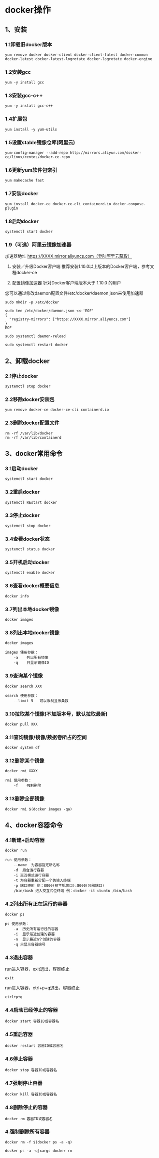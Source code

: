 # docker操作

## 1、安装
### 1.1卸载旧docker版本
```shell
yum remove docker docker-client docker-client-latest docker-common docker-latest docker-latest-logrotate docker-logrotate docker-engine
```
### 1.2安装gcc
```shell
yum -y install gcc
```
### 1.3安装gcc-c++
```shell
yum -y install gcc-c++
```
### 1.4扩展包
```shell
yum install -y yum-utils
```
### 1.5设置stable镜像仓库(阿里云)
```shell
yum-config-manager --add-repo http://mirrors.aliyun.com/docker-ce/linux/centos/docker-ce.repo
```
### 1.6更新yum软件包索引
```shell
yum makecache fast
```
### 1.7安装docker
```shell
yum install docker-ce docker-ce-cli containerd.io docker-compose-plugin
```
### 1.8启动docker
```shell
systemctl start docker
```
### 1.9（可选）阿里云镜像加速器

加速器地址
https://XXXX.mirror.aliyuncs.com（登陆阿里云获取）

1. 安装／升级Docker客户端
推荐安装1.10.0以上版本的Docker客户端，参考文档docker-ce

2. 配置镜像加速器
针对Docker客户端版本大于 1.10.0 的用户

您可以通过修改daemon配置文件/etc/docker/daemon.json来使用加速器

```shell
sudo mkdir -p /etc/docker
```
```shell
sudo tee /etc/docker/daemon.json <<-'EOF'
{
  "registry-mirrors": ["https://XXXX.mirror.aliyuncs.com"]
}
EOF
```
```shell
sudo systemctl daemon-reload
```
```shell
sudo systemctl restart docker
```

## 2、卸载docker
### 2.1停止docker
```shell
systemctl stop docker
```
### 2.2移除docker安装包
```shell
yum remove docker-ce docker-ce-cli containerd.io
```
### 2.3删除docker配置文件
```shell
rm -rf /var/lib/docker
rm -rf /var/lib/containerd
```

## 3、docker常用命令
### 3.1启动docker
```shell
systemctl start docker
```
### 3.2重启docker
```shell
systemctl REstart docker
```
### 3.3停止docker
```shell
systemctl stop docker
```
### 3.4查看docker状态
```shell
systemctl status docker
```
### 3.5开机启动docker
```shell
systemctl enable docker
```
### 3.6查看docker概要信息
```shell
docker info
```
### 3.7列出本地docker镜像
```shell
docker images
```
### 3.8列出本地docker镜像
```shell
docker images
```
    images 使用参数： 
        -a    列出所有镜像
        -q    只显示镜像ID

### 3.9查询某个镜像
```shell
docker search XXX
```
    search 使用参数：
        --limit 5   可以限制显示条数
### 3.10拉取某个镜像(不加版本号，默认拉取最新)
```shell
docker pull XXX
```
### 3.11查询镜像/镜像/数据卷所占的空间
```shell
docker system df
```
### 3.12删除某个镜像
```shell
docker rmi XXXX
```
    rmi 使用参数：
        -f    强制删除
### 3.13删除全部镜像
```shell
docker rmi $(docker images -qa)
```

## 4、docker容器命令
### 4.1新建+启动容器
```shell
docker run
```
    run 使用参数：
        --name  为容器指定新名称
        -d  后台运行容器
        -i 交互模式运行容器
        -t 为容器重新分配一个伪输入终端
        -p 端口映射 例：8000(宿主机端口):8000(容器端口)
        /bin/bash 进入交互式位终端 例：docker -it ubuntu /bin/bash
### 4.2列出所有正在运行的容器
```shell
docker ps
```
    ps 使用参数：
        -a  历史所有运行过的容器
        -i  显示最近创建的容器
        -n  显示最近n个创建的容器
        -q 只显示容器编号
### 4.3退出容器
run进入容器，exit退出，容器终止
```shell
exit
```
run进入容器，ctrl+p+q退出，容器终止
```shell
ctrl+p+q
```
### 4.4启动已经停止的容器
```shell
docker start 容器ID或容器名
```
### 4.5重启容器
```shell
docker restart 容器ID或容器名
```
### 4.6停止容器
```shell
docker stop 容器ID或容器名
```
### 4.7强制停止容器
```shell
docker kill 容器ID或容器名
```
### 4.8删除停止的容器
```shell
docker rm 容器ID或容器名
```
### 4.强制删除所有容器
```shell
docker rm -f $(docker ps -a -q)
```
```shell
docker ps -a -q|xargs docker rm
```

